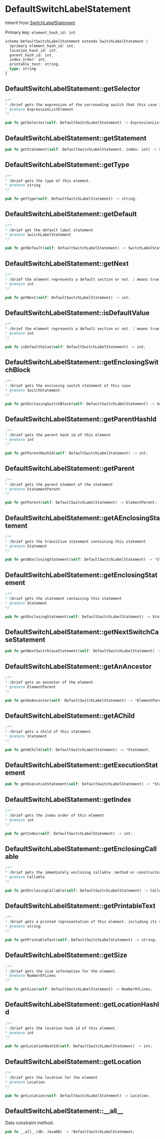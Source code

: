 # DefaultSwitchLabelStatement

Inherit from [SwitchLabelStatement](./SwitchLabelStatement.md)

Primary key: `element_hash_id: int`

```rust
schema DefaultSwitchLabelStatement extends SwitchLabelStatement {
  @primary element_hash_id: int,
  location_hash_id: int,
  parent_hash_id: int,
  index_order: int,
  printable_text: string,
  type: string
}
```
## DefaultSwitchLabelStatement::getSelector

```java
/**
* @brief gets the expression of the surrounding switch that this case is compared against.
* @return ExpressionListElement 
*/
```
```rust
pub fn getSelector(self: DefaultSwitchLabelStatement) -> ExpressionListElement;
```
## DefaultSwitchLabelStatement::getStatement

```rust
pub fn getStatement(self: DefaultSwitchLabelStatement, index: int) -> Statement;
```
## DefaultSwitchLabelStatement::getType

```java
/**
* @brief gets the type of this element.
* @return string
*/
```
```rust
pub fn getType(self: DefaultSwitchLabelStatement) -> string;
```
## DefaultSwitchLabelStatement::getDefault

```java
/**
* @brief get the default label statement.
* @return SwitchLabelStatement
*/
```
```rust
pub fn getDefault(self: DefaultSwitchLabelStatement) -> SwitchLabelStatement;
```
## DefaultSwitchLabelStatement::getNext

```java
/**
* @brief the element represents a default section or not, 1 means true.
* @return int 
*/
```
```rust
pub fn getNext(self: DefaultSwitchLabelStatement) -> int;
```
## DefaultSwitchLabelStatement::isDefaultValue

```java
/**
* @brief the element represents a default section or not, 1 means true.
* @return int 
*/
```
```rust
pub fn isDefaultValue(self: DefaultSwitchLabelStatement) -> int;
```
## DefaultSwitchLabelStatement::getEnclosingSwitchBlock

```java
/**
* @brief gets the enclosing switch statement of this case.
* @return SwitchStatement 
*/
```
```rust
pub fn getEnclosingSwitchBlock(self: DefaultSwitchLabelStatement) -> SwitchStatement;
```
## DefaultSwitchLabelStatement::getParentHashId

```java
/**
* @brief gets the parent hash id of this element.
* @return int
*/
```
```rust
pub fn getParentHashId(self: DefaultSwitchLabelStatement) -> int;
```
## DefaultSwitchLabelStatement::getParent

```java
/**
* @brief gets the parent element of the statement
* @return StatementParent 
*/
```
```rust
pub fn getParent(self: DefaultSwitchLabelStatement) -> ElementParent;
```
## DefaultSwitchLabelStatement::getAEnclosingStatement

```java
/**
* @brief gets the transitive statement containing this statement.
* @return Statement 
*/
```
```rust
pub fn getAEnclosingStatement(self: DefaultSwitchLabelStatement) -> *Statement;
```
## DefaultSwitchLabelStatement::getEnclosingStatement

```java
/**
* @brief gets the statement containing this statement.
* @return Statement 
*/
```
```rust
pub fn getEnclosingStatement(self: DefaultSwitchLabelStatement) -> Statement;
```
## DefaultSwitchLabelStatement::getNextSwitchCaseStatement

```rust
pub fn getNextSwitchCaseStatement(self: DefaultSwitchLabelStatement) -> SwitchLabelStatement;
```
## DefaultSwitchLabelStatement::getAnAncestor

```java
/**
* @brief gets an ancestor of the element.
* @return ElementParent 
*/
```
```rust
pub fn getAnAncestor(self: DefaultSwitchLabelStatement) -> *ElementParent;
```
## DefaultSwitchLabelStatement::getAChild

```java
/**
* @brief gets a child of this statement.
* @return Statement 
*/
```
```rust
pub fn getAChild(self: DefaultSwitchLabelStatement) -> *Statement;
```
## DefaultSwitchLabelStatement::getExecutionStatement

```rust
pub fn getExecutionStatement(self: DefaultSwitchLabelStatement) -> *Statement;
```
## DefaultSwitchLabelStatement::getIndex

```java
/**
* @brief gets the index order of this element.
* @return int
*/
```
```rust
pub fn getIndex(self: DefaultSwitchLabelStatement) -> int;
```
## DefaultSwitchLabelStatement::getEnclosingCallable

```java
/**
* @brief gets the immediately enclosing callable (method or constructor) whose body contains this statement.
* @return Callable 
*/
```
```rust
pub fn getEnclosingCallable(self: DefaultSwitchLabelStatement) -> Callable;
```
## DefaultSwitchLabelStatement::getPrintableText

```java
/**
* @brief gets a printed representation of this element, including its structure where applicable.
* @return string.
*/
```
```rust
pub fn getPrintableText(self: DefaultSwitchLabelStatement) -> string;
```
## DefaultSwitchLabelStatement::getSize

```java
/**
* @brief gets the size information for the element.
* @return NumberOfLines
*/
```
```rust
pub fn getSize(self: DefaultSwitchLabelStatement) -> NumberOfLines;
```
## DefaultSwitchLabelStatement::getLocationHashId

```java
/**
* @brief gets the location hash id of this element.
* @return int
*/
```
```rust
pub fn getLocationHashId(self: DefaultSwitchLabelStatement) -> int;
```
## DefaultSwitchLabelStatement::getLocation

```java
/**
* @brief gets the location for the element.
* @return Location
*/
```
```rust
pub fn getLocation(self: DefaultSwitchLabelStatement) -> Location;
```
## DefaultSwitchLabelStatement::\_\_all\_\_

Data constraint method.

```rust
pub fn __all__(db: JavaDB) -> *DefaultSwitchLabelStatement;
```
